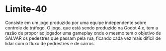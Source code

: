# Limite-40
Consiste em um jogo produzido por uma equipe independente sobre controle de tráfego. O jogo, que está sendo produzido na Godot 4.x, tem a razão de propor ao jogador uma gameplay onde o mesmo tem o objetivo de SALVAR os pedestres que passam pela rua, ficando cada vez mais difícil de lidar com o fluxo de pedrestres e de carros.
